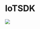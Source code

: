 # IoTSDK 
[![](https://jitpack.io/v/wangyonglin/IoTSDK.svg)](https://jitpack.io/#wangyonglin/IoTSDK)

